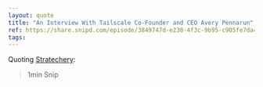 ```yaml
---
layout: quote
title: "An Interview With Tailscale Co-Founder and CEO Avery Pennarun"
ref: https://share.snipd.com/episode/3849747d-e230-4f3c-9b95-c905fe7da4a8
tags:
---
```


Quoting [Stratechery](https://share.snipd.com/episode/3849747d-e230-4f3c-9b95-c905fe7da4a8):

> 1min Snip

